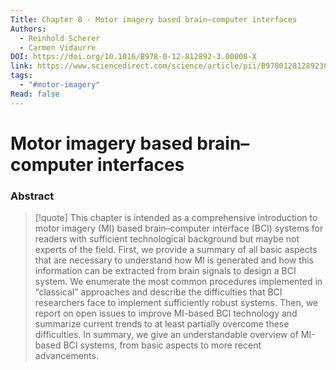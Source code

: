 ```yaml
---
Title: Chapter 8 - Motor imagery based brain–computer interfaces
Authors:
  - Reinhold Scherer
  - Carmen Vidaurre
DOI: https://doi.org/10.1016/B978-0-12-812892-3.00008-X
link: https://www.sciencedirect.com/science/article/pii/B978012812892300008X?ref=pdf_download&fr=RR-2&rr=84e95342fd2cbe4e
tags:
  - "#motor-imagery"
Read: false
---
```


# Motor imagery based brain–computer interfaces

### Abstract
>[!quote] This chapter is intended as a comprehensive introduction to motor imagery (MI) based brain–computer interface (BCI) systems for readers with sufficient technological background but maybe not experts of the field. First, we provide a summary of all basic aspects that are necessary to understand how MI is generated and how this information can be extracted from brain signals to design a BCI system. We enumerate the most common procedures implemented in “classical” approaches and describe the difficulties that BCI researchers face to implement sufficiently robust systems. Then, we report on open issues to improve MI-based BCI technology and summarize current trends to at least partially overcome these difficulties. In summary, we give an understandable overview of MI-based BCI systems, from basic aspects to more recent advancements.


